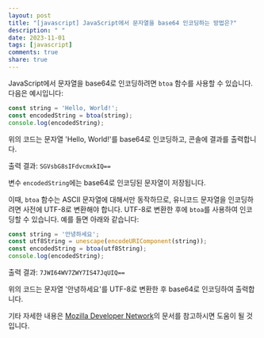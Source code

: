 ```yaml
---
layout: post
title: "[javascript] JavaScript에서 문자열을 base64 인코딩하는 방법은?"
description: " "
date: 2023-11-01
tags: [javascript]
comments: true
share: true
---
```

JavaScript에서 문자열을 base64로 인코딩하려면 `btoa` 함수를 사용할 수 있습니다. 다음은 예시입니다:

```javascript
const string = 'Hello, World!';
const encodedString = btoa(string);
console.log(encodedString);
```

위의 코드는 문자열 'Hello, World!'를 base64로 인코딩하고, 콘솔에 결과를 출력합니다.

출력 결과: `SGVsbG8sIFdvcmxkIQ==`

변수 `encodedString`에는 base64로 인코딩된 문자열이 저장됩니다.

이때, `btoa` 함수는 ASCII 문자열에 대해서만 동작하므로, 유니코드 문자열을 인코딩하려면 사전에 UTF-8로 변환해야 합니다. UTF-8로 변환한 후에 `btoa`를 사용하여 인코딩할 수 있습니다. 예를 들면 아래와 같습니다:

```javascript
const string = '안녕하세요';
const utf8String = unescape(encodeURIComponent(string));
const encodedString = btoa(utf8String);
console.log(encodedString);
```

출력 결과: `7JWI64WV7ZWY7IS47JqUIQ==`

위의 코드는 문자열 '안녕하세요'를 UTF-8로 변환한 후 base64로 인코딩하여 출력합니다.

기타 자세한 내용은 [Mozilla Developer Network](https://developer.mozilla.org/ko/docs/Web/API/WindowBase64/Base64_encoding_and_decoding)의 문서를 참고하시면 도움이 될 것입니다.